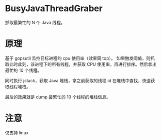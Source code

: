 # BusyJavaThreadGraber
抓取最繁忙的 N 个 Java 线程。

# 原理
基于 gopsutil 监控目标进程的 cpu 使用率（效果同 top）。
如果触发阈值，则抓取此时此刻，该进程下的所有线程，并获取 CPU 使用率，再进行排序。然后拿出最忙的 10 个线程。

同时执行 jstack，获取 Java 堆栈，拿之前获取的线程 id 在堆栈中查找，快速获取线程堆栈。

最后的效果就是 dump 最繁忙的 10 个线程的堆栈信息。

# 注意
仅支持 linux
